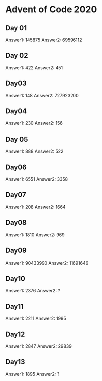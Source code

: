 # Advent of Code 2020

## Day 01

Answer1: 145875
Answer2: 69596112

## Day 02

Answer1: 422
Answer2: 451

## Day03

Answer1: 148
Answer2: 727923200

## Day04

Answer1: 230
Answer2: 156

## Day 05

Answer1: 888
Answer2: 522

## Day06

Answer1: 6551
Answer2: 3358

## Day07

Answer1: 208
Answer2: 1664

## Day08

Answer1: 1810
Answer2: 969

## Day09

Answer1: 90433990
Answer2: 11691646

## Day10

Answer1: 2376
Answer2: ?

## Day11

Answer1: 2211
Answer2: 1995

## Day12

Answer1: 2847
Answer2: 29839

## Day13

Answer1: 1895
Answer2: ?
